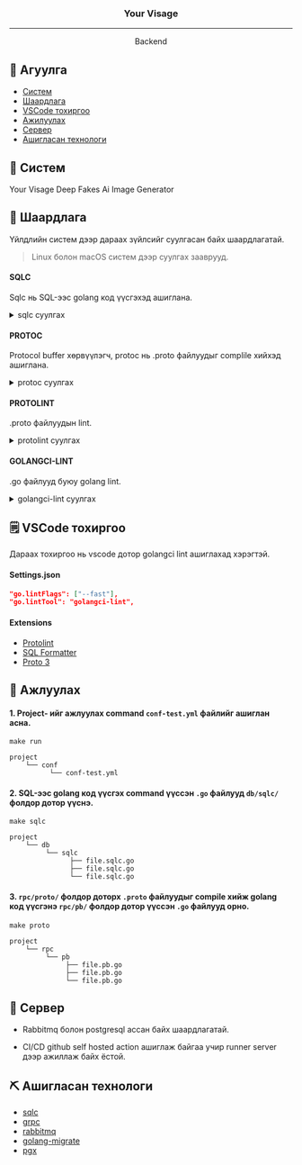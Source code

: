 <h3 align="center">Your Visage</h3>

---
<p align="center"> Backend 
    <br>
</p>

## 📝 Агуулга

- [Систем](#about)
- [Шаардлага](#getting_started)
- [VSCode тохиргоо](#vscode)
- [Ажилуулах](#run)
- [Сервер](#deployment)
- [Ашигласан технологи](#built_using)


## 🧐 Систем <a name = "about"></a>

Your Visage Deep Fakes Ai Image Generator


## 🏁 Шаардлага <a name = "getting_started"></a>

Үйлдлийн систем дээр дараах зүйлсийг суулгасан байх шаардлагатай.

> Linux болон macOS систем дээр суулгах зааврууд.

#### SQLC

Sqlc нь SQL-ээс golang код үүсгэхэд ашиглана.

<details>
<summary>sqlc суулгах</summary>

#### MacOS

```sh
brew install sqlc
```

#### Linux

```sh
go install github.com/sqlc-dev/sqlc/cmd/sqlc@latest
```

</details>

#### PROTOC

Protocol buffer хөрвүүлэгч, protoc нь .proto файлуудыг complile хийхэд ашиглана.

<details>
<summary>protoc суулгах</summary>

#### Linux ubuntu

```sh
 apt install -y protobuf-compiler
```

#### MacOS

```sh
 brew install protobuf
```

#### Linux bin

```sh
PB_REL="https://github.com/protocolbuffers/protobuf/releases"
```

```sh
curl -LO $PB_REL/download/v{{< param protoc-version >}}/protoc-{{< param protoc-version >}}-linux-x86_64.zip
```

```sh
unzip protoc-{{< param protoc-version >}}-linux-x86_64.zip -d $HOME/.local
```

```sh
export PATH="$PATH:$HOME/.local/bin"
```

</details>

#### PROTOLINT

.proto файлуудын lint.

<details>
<summary>protolint суулгах</summary>

#### Linux

```sh
go install github.com/yoheimuta/protolint/cmd/protolint@latest
```

#### MacOS

```sh
brew install protolint
```

</details>

#### GOLANGCI-LINT

.go файлууд буюу golang lint.

<details>
<summary>golangci-lint суулгах</summary>

#### Linux

```sh
curl -sSfL https://raw.githubusercontent.com/golangci/golangci-lint/master/install.sh | sh -s -- -b $(go env GOPATH)/bin v1.55.2
```

#### MacOS

```sh
brew install golangci-lint
```

</details>

## 🗒️ VSCode тохиргоо <a name = "vscode"></a>

Дараах тохиргоо нь vscode дотор golangci lint ашиглахад хэрэгтэй.

#### Settings.json

```json
"go.lintFlags": ["--fast"],
"go.lintTool": "golangci-lint",
```

#### Extensions

- [Protolint](https://marketplace.visualstudio.com/items?itemName=Plex.vscode-protolint)
- [SQL Formatter](https://marketplace.visualstudio.com/items?itemName=adpyke.vscode-sql-formatter)
- [Proto 3](https://marketplace.visualstudio.com/items?itemName=zxh404.vscode-proto3)

## 🔧 Ажлуулах <a name = "run"></a>

#### 1. Project- ийг ажлуулах command `conf-test.yml` файлийг ашиглан асна.

```
make run
```

```
project
    └── conf
          └── conf-test.yml
```

#### 2. SQL-ээс golang код үүсгэх command үүссэн `.go` файлууд `db/sqlc/` фолдор дотор үүснэ.

```
make sqlc
```

```
project
    └── db
         └── sqlc
               ├── file.sqlc.go
               ├── file.sqlc.go
               └── file.sqlc.go
```

#### 3. `rpc/proto/` фолдор доторх `.proto` фaйлуудыг compile хийж golang код үүсгэнэ `rpc/pb/` фолдор дотор үүссэн `.go` файлууд орно.

```
make proto
```

```
project
    └── rpc
         └── pb
              ├── file.pb.go
              ├── file.pb.go
              └── file.pb.go
```

## 🚀 Сервер <a name = "deployment"></a>

- Rabbitmq болон postgresql ассан байх шаардлагатай.

- CI/CD github self hosted action ашиглаж байгаа учир runner server дээр ажиллаж байх ёстой.



## ⛏️ Ашигласан технологи <a name = "built_using"></a>

- [sqlc](https://github.com/sqlc-dev/sqlc)
- [grpc](https://github.com/grpc/grpc)
- [rabbitmq](https://github.com/wagslane/go-rabbitmq)
- [golang-migrate](https://github.com/golang-migrate/migrate)
- [pgx](https://github.com/jackc/pgx)
